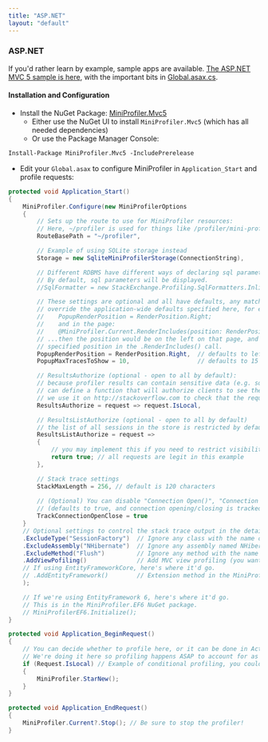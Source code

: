 ```yaml
---
title: "ASP.NET"
layout: "default"
---
```

### ASP.NET
If you'd rather learn by example, sample apps are available. [The ASP.NET MVC 5 sample is here](https://github.com/MiniProfiler/dotnet/tree/master/samples/Samples.Mvc5), with the important bits in [Global.asax.cs](https://github.com/MiniProfiler/dotnet/blob/master/samples/Samples.Mvc5/Global.asax.cs).

#### Installation and Configuration

* Install the NuGet Package: [MiniProfiler.Mvc5](https://www.nuget.org/packages/MiniProfiler.Mvc5/)
   * Either use the NuGet UI to install `MiniProfiler.Mvc5` (which has all needed dependencies)
   * Or use the Package Manager Console:

```ps
Install-Package MiniProfiler.Mvc5 -IncludePrerelease
```

* Edit your `Global.asax` to configure MiniProfiler in `Application_Start` and profile requests:

```c#
protected void Application_Start()
{
    MiniProfiler.Configure(new MiniProfilerOptions
    {
        // Sets up the route to use for MiniProfiler resources:
        // Here, ~/profiler is used for things like /profiler/mini-profiler-includes.js
        RouteBasePath = "~/profiler",

        // Example of using SQLite storage instead
        Storage = new SqliteMiniProfilerStorage(ConnectionString),

        // Different RDBMS have different ways of declaring sql parameters - SQLite can understand inline sql parameters just fine.
        // By default, sql parameters will be displayed.
        //SqlFormatter = new StackExchange.Profiling.SqlFormatters.InlineFormatter(),

        // These settings are optional and all have defaults, any matching setting specified in .RenderIncludes() will
        // override the application-wide defaults specified here, for example if you had both:
        //    PopupRenderPosition = RenderPosition.Right;
        //    and in the page:
        //    @MiniProfiler.Current.RenderIncludes(position: RenderPosition.Left)
        // ...then the position would be on the left on that page, and on the right (the application default) for anywhere that doesn't
        // specified position in the .RenderIncludes() call.
        PopupRenderPosition = RenderPosition.Right,  // defaults to left
        PopupMaxTracesToShow = 10,                   // defaults to 15

        // ResultsAuthorize (optional - open to all by default):
        // because profiler results can contain sensitive data (e.g. sql queries with parameter values displayed), we
        // can define a function that will authorize clients to see the JSON or full page results.
        // we use it on http://stackoverflow.com to check that the request cookies belong to a valid developer.
        ResultsAuthorize = request => request.IsLocal,

        // ResultsListAuthorize (optional - open to all by default)
        // the list of all sessions in the store is restricted by default, you must return true to allow it
        ResultsListAuthorize = request =>
        {
            // you may implement this if you need to restrict visibility of profiling lists on a per request basis
            return true; // all requests are legit in this example
        },

        // Stack trace settings
        StackMaxLength = 256, // default is 120 characters
        
        // (Optional) You can disable "Connection Open()", "Connection Close()" (and async variant) tracking.
        // (defaults to true, and connection opening/closing is tracked)
        TrackConnectionOpenClose = true
    }
    // Optional settings to control the stack trace output in the details pane, examples:
    .ExcludeType("SessionFactory")  // Ignore any class with the name of SessionFactory)
    .ExcludeAssembly("NHibernate")  // Ignore any assembly named NHibernate
    .ExcludeMethod("Flush")         // Ignore any method with the name of Flush
    .AddViewPofiling()              // Add MVC view profiling (you want this)
    // If using EntityFrameworkCore, here's where it'd go.
    // .AddEntityFramework()        // Extension method in the MiniProfiler.EntityFrameworkCore package
    );

    // If we're using EntityFramework 6, here's where it'd go.
    // This is in the MiniProfiler.EF6 NuGet package.
    // MiniProfilerEF6.Initialize();
}

protected void Application_BeginRequest()
{
    // You can decide whether to profile here, or it can be done in ActionFilters, etc.
    // We're doing it here so profiling happens ASAP to account for as much time as possible.
    if (Request.IsLocal) // Example of conditional profiling, you could just call MiniProfiler.Start();
    {
        MiniProfiler.StarNew();
    }
}

protected void Application_EndRequest()
{
    MiniProfiler.Current?.Stop(); // Be sure to stop the profiler!
}
```
